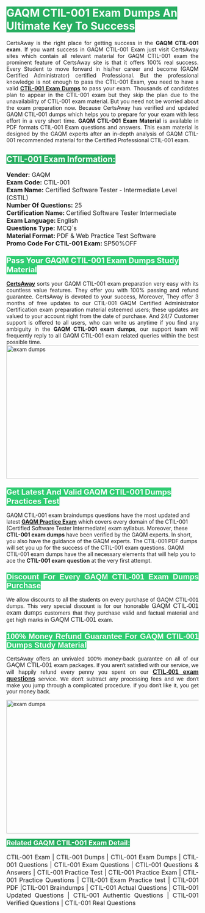<h1><span style="color:#ffffff"><strong><span style="background-color:#27ae60">GAQM CTIL-001 Exam Dumps An Ultimate Key To Success</span></strong></span></h1> <div style="text-align:justify">CertsAway is the right place for getting success in the <strong>GAQM CTIL-001 exam</strong>. If you want success in GAQM CTIL-001 Exam just visit CertsAway sites which contain all relevant material for GAQM CTIL-001 exam the prominent feature of CertsAway site is that it offers 100% real success. Every Student to move forward in his/her career and become (GAQM Certified Administrator) certified Professional. But the professional knowledge is not enough to pass the CTIL-001 Exam, you need to have a valid <a href="https://www.certsaway.com/gaqm/ctil-001-exam-dumps"><strong>CTIL-001 Exam Dumps</strong></a> to pass your exam. Thousands of candidates plan to appear in the CTIL-001 exam but they skip the plan due to the unavailability of CTIL-001 exam material. But you need not be worried about the exam preparation now. Because CertsAway has verified and updated GAQM CTIL-001 dumps which helps you to prepare for your exam with less effort in a very short time. <strong>GAQM CTIL-001 Exam Material</strong> is available in PDF formats CTIL-001 Exam questions and answers. This exam material is designed by the GAQM experts after an in-depth analysis of GAQM CTIL-001 recommended material for the Certified Professional CTIL-001 exam.</div> <h2 style="text-align:justify"><span style="color:#ffffff"><span style="background-color:#27ae60">CTIL-001 Exam Information:</span></span></h2> <p><span style="font-size:16px"><strong>Vender:</strong> GAQM<br /> <strong>Exam Code:</strong> CTIL-001<br /> <strong>Exam Name:</strong> Certified Software Tester - Intermediate Level (CSTIL)<br /> <strong>Number Of Questions:</strong> 25<br /> <strong>Certification Name: </strong>Certified Software Tester Intermediate<br /> <strong>Exam Language: </strong>English<br /> <strong>Questions Type:</strong> MCQ`s<br /> <strong>Material Format: </strong>PDF & Web Practice Test Software<br /> <strong>Promo Code For CTIL-001 Exam: </strong>SP50%OFF</span></p> <h3><span style="font-size:20px"><span style="color:#ffffff"><strong><span style="background-color:#2ecc71">Pass Your GAQM CTIL-001 Exam Dumps Study Material</span></strong></span></span></h3> <div style="text-align:justify"><a href=" https://www.certsaway.com/"><strong>CertsAway</strong></a> sorts your GAQM CTIL-001 exam preparation very easy with its countless value features. They offer you with 100% passing and refund guarantee. CertsAway is devoted to your success, Moreover, They offer 3 months of free updates to our CTIL-001 GAQM Certified Administrator Certification exam preparation material esteemed users; these updates are valued to your account right from the date of purchase. And 24/7 Customer support is offered to all users, who can write us anytime if you find any ambiguity in the <strong>GAQM CTIL-001 exam dumps</strong>, our support team will frequently reply to all GAQM CTIL-001 exam related queries within the best possible time.</div> <div style="text-align:justify"> </div> <div style="text-align:justify"><a href="https://www.certsaway.com/gaqm/ctil-001-exam-dumps" rel="no-follow"><img alt="exam dumps" src="https://www.certcollections.com/uploads/content/certsaway.png" style="height:350px; width:750px" /></a></div> <h3><span style="font-size:20px"><span style="color:#ffffff"><strong><span style="background-color:#2ecc71">Get Latest And Valid GAQM CTIL-001 Dumps Practices Test</span></strong></span></span></h3> <p>GAQM CTIL-001 exam braindumps questions have the most updated and latest <a href="https://www.certsaway.com/gaqm-questions"><strong>GAQM Practice Exam</strong></a> which covers every domain of the CTIL-001 (Certified Software Tester Intermediate) exam syllabus. Moreover, these <strong>CTIL-001 exam dumps</strong> have been verified by the GAQM experts. In short, you also have the guidance of the GAQM experts. The CTIL-001 PDF dumps will set you up for the success of the CTIL-001 exam questions. GAQM CTIL-001 exam dumps have the all necessary elements that will help you to ace the <strong>CTIL-001 exam question</strong> at the very first attempt.</p> <h3 style="text-align:justify"><span style="font-size:20px"><span style="color:#ffffff"><strong><span style="font-family:Calibri,sans-serif"><span style="background-color:#2ecc71">Discount For Every </span><span style="background-color:#2ecc71">GAQM CTIL-001 Exam</span><span style="background-color:#2ecc71"> Dumps Purchase</span></span></strong></span></span></h3> <div style="text-align:justify"> <p><span style="font-size:11pt"><span style="font-family:Calibri,sans-serif">We allow discounts to all the students on every purchase of GAQM CTIL-001 dumps. This very special discount is for our honorable <span style="font-size:12.0pt"><span style="background-color:white">GAQM CTIL-001 exam dumps </span></span>customers that they purchase valid and factual material and get high marks in <span style="font-size:12.0pt"><span style="background-color:white">GAQM CTIL-001 </span></span>exam. </span></span></p> <h3><span style="font-size:20px"><span style="color:#ffffff"><strong><span style="font-family:Calibri,sans-serif"><span style="background-color:#2ecc71">100% Money Refund Guarantee For </span><span style="background-color:#2ecc71">GAQM CTIL-001 Dumps Study Material</span></span></strong></span></span></h3> <p><span style="font-size:11pt"><span style="font-family:Calibri,sans-serif">CertsAway offers an unrivaled 100% money-back guarantee on all of our <span style="font-size:12.0pt"><span style="background-color:white">GAQM CTIL-001 </span></span>exam packages. If you aren't satisfied with our service, we will happily refund every penny you spent on our <span style="font-size:12.0pt"><span style="background-color:white"><a href="https://www.certsaway.com/gaqm/ctil-001-exam-dumps"><strong>CTIL-001 exam questions</strong></a> </span></span>service. We don't subtract any processing fees and we don't make you jump through a complicated procedure. If you don't like it, you get your money back.</span></span></p> <p><a href="https://www.certsaway.com/gaqm/ctil-001-exam-dumps" rel="no-follow"><img alt="exam dumps" src="https://www.certcollections.com/uploads/content/certsaway_(2)2.png" style="height:350px; width:750px" /></a></p> <p><span style="color:#ffffff"><strong><span style="font-size:18px"><span style="background-color:#27ae60">Related GAQM CTIL-001 Exam Detail:</span></span></strong></span><br /> <br /> <span style="font-size:16px">CTIL-001 Exam | CTIL-001 Dumps | CTIL-001 Exam Dumps | CTIL-001 Questions | CTIL-001 Exam Questions | CTIL-001 Questions & Answers | CTIL-001 Practice Test | CTIL-001 Practice Exam | CTIL-001 Practice Questions | CTIL-001 Exam Practice test | CTIL-001 PDF |CTIL-001 Braindumps | CTIL-001 Actual Questions | CTIL-001 Updated Questions | CTIL-001 Authentic Questions | CTIL-001 Verified Questions | CTIL-001 Real Questions</span></p> </div>
